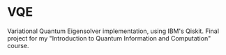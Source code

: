 # VQE
Variational Quantum Eigensolver implementation, using IBM's Qiskit. Final project for my "Introduction to Quantum Information and Computation" course.
